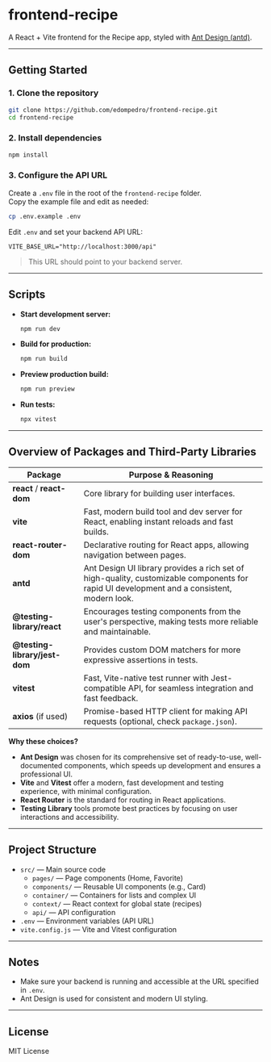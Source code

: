 # frontend-recipe

A React + Vite frontend for the Recipe app, styled with [Ant Design (antd)](https://ant.design/).

---

## Getting Started

### 1. Clone the repository

```sh
git clone https://github.com/edompedro/frontend-recipe.git
cd frontend-recipe
```

### 2. Install dependencies

```sh
npm install
```

### 3. Configure the API URL

Create a `.env` file in the root of the `frontend-recipe` folder.  
Copy the example file and edit as needed:

```sh
cp .env.example .env
```

Edit `.env` and set your backend API URL:

```
VITE_BASE_URL="http://localhost:3000/api"
```

> This URL should point to your backend server.

---

## Scripts

- **Start development server:**
  ```sh
  npm run dev
  ```
- **Build for production:**
  ```sh
  npm run build
  ```
- **Preview production build:**
  ```sh
  npm run preview
  ```
- **Run tests:**
  ```sh
  npx vitest
  ```

---

## Overview of Packages and Third-Party Libraries

| Package                        | Purpose & Reasoning                                                                                  |
|---------------------------------|------------------------------------------------------------------------------------------------------|
| **react** / **react-dom**       | Core library for building user interfaces.                                                           |
| **vite**                        | Fast, modern build tool and dev server for React, enabling instant reloads and fast builds.          |
| **react-router-dom**            | Declarative routing for React apps, allowing navigation between pages.                              |
| **antd**                        | Ant Design UI library provides a rich set of high-quality, customizable components for rapid UI development and a consistent, modern look. |
| **@testing-library/react**      | Encourages testing components from the user's perspective, making tests more reliable and maintainable. |
| **@testing-library/jest-dom**   | Provides custom DOM matchers for more expressive assertions in tests.                               |
| **vitest**                      | Fast, Vite-native test runner with Jest-compatible API, for seamless integration and fast feedback.  |
| **axios** (if used)             | Promise-based HTTP client for making API requests (optional, check `package.json`).                 |

**Why these choices?**
- **Ant Design** was chosen for its comprehensive set of ready-to-use, well-documented components, which speeds up development and ensures a professional UI.
- **Vite** and **Vitest** offer a modern, fast development and testing experience, with minimal configuration.
- **React Router** is the standard for routing in React applications.
- **Testing Library** tools promote best practices by focusing on user interactions and accessibility.

---

## Project Structure

- `src/` — Main source code
  - `pages/` — Page components (Home, Favorite)
  - `components/` — Reusable UI components (e.g., Card)
  - `container/` — Containers for lists and complex UI
  - `context/` — React context for global state (recipes)
  - `api/` — API configuration
- `.env` — Environment variables (API URL)
- `vite.config.js` — Vite and Vitest configuration

---

## Notes

- Make sure your backend is running and accessible at the URL specified in `.env`.
- Ant Design is used for consistent and modern UI styling.

---

## License

MIT License